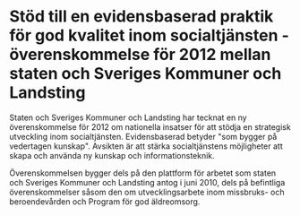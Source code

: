 # Stöd till en evidensbaserad praktik för god kvalitet inom socialtjänsten - överenskommelse för 2012 mellan staten och Sveriges Kommuner och Landsting

Staten och Sveriges Kommuner och Landsting har tecknat en ny överenskommelse för 2012 om nationella insatser för att stödja en strategisk utveckling inom socialtjänsten. Evidensbaserad betyder "som bygger på vedertagen kunskap". Avsikten är att stärka socialtjänstens möjligheter att skapa och använda ny kunskap och informationsteknik.

Överenskommelsen bygger dels på den plattform för arbetet som staten och Sveriges Kommuner och Landsting antog i juni 2010, dels på befintliga överenskommelser såsom den om utvecklingsarbete inom missbruks\- och beroendevården och Program för god äldreomsorg.
